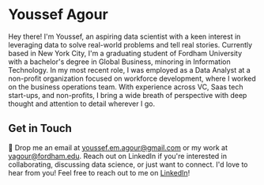 # Youssef Agour

Hey there! I'm Youssef, an aspiring data scientist with a keen interest in leveraging data to solve real-world problems and tell real stories. Currently based in New York City, I'm a graduating student of Fordham University with a bachelor's degree in Global Business, minoring in Information Technology. In my most recent role, I was employed as a Data Analyst at a non-profit organization focused on workforce development, where I worked on the business operations team. With experience across VC, Saas tech start-ups, and non-profits, I bring a wide breath of perspective with deep thought and attention to detail wherever I go.

## Get in Touch

📧 Drop me an email at youssef.em.agour@gmail.com or my work at yagour@fordham.edu. Reach out on LinkedIn if you're interested in collaborating, discussing data science, or just want to connect. I'd love to hear from you!
Feel free to reach out to me on [LinkedIn](https://www.linkedin.com/in/youssef-agour/)!
